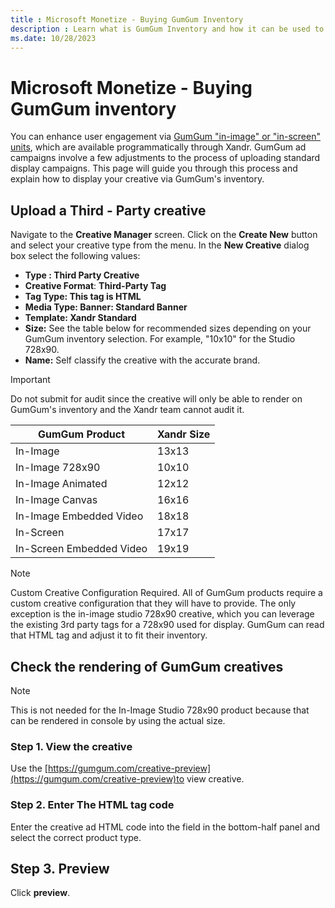 ```yaml
---
title : Microsoft Monetize - Buying GumGum Inventory
description : Learn what is GumGum Inventory and how it can be used to enhance user engagement.  
ms.date: 10/28/2023
---
```



# Microsoft Monetize - Buying GumGum inventory

You can enhance user engagement via [GumGum "in-image" or "in-screen" units](https://gumgum.com/image-recognition/in-image-advertising),
which are available programmatically through
Xandr. GumGum ad campaigns involve a few
adjustments to the process of uploading standard display campaigns. This
page will guide you through this process and explain how to display your
creative via GumGum's inventory.

## Upload a Third - Party creative

Navigate to the **Creative Manager**
screen. Click on the **Create New** button
and select your creative type from the menu. In the **New Creative**
dialog box select the following values:

- **Type : Third Party Creative**
- **Creative Format**: **Third-Party Tag**
- **Tag Type: This tag is HTML**
- **Media Type: Banner: Standard Banner**
- **Template: Xandr Standard**
- **Size:** See the table below for recommended sizes depending on your
  GumGum inventory selection. For example, "10x10" for the Studio
  728x90.
- **Name:** Self classify the creative with the accurate brand.

> [!IMPORTANT]
> Do not submit for audit since the creative will only be able to render on GumGum's inventory and the Xandr team cannot audit it.

| GumGum Product | Xandr Size |
|---|---|
| In-Image | 13x13 |
| In-Image 728x90 | 10x10 |
| In-Image Animated | 12x12 |
| In-Image Canvas | 16x16 |
| In-Image Embedded Video | 18x18 |
| In-Screen | 17x17 |
| In-Screen Embedded Video | 19x19 |

> [!NOTE]
> Custom Creative Configuration Required. All of GumGum products require a custom creative configuration that they will have to provide. The only exception is the in-image studio 728x90 creative, which you can leverage the existing 3rd party tags for a 728x90 used for display. GumGum can read that HTML tag and adjust it to fit their inventory.

## Check the rendering of GumGum creatives

> [!NOTE]
> This is not needed for the In-Image Studio 728x90 product because that can be rendered in console by using the actual size.

### Step 1. View the creative

Use the [https://gumgum.com/creative-preview](https://gumgum.com/creative-preview)to view
creative.

### Step 2. Enter The HTML tag code

Enter the creative ad HTML code into the field in the bottom-half panel
and select the correct product type.

## Step 3. Preview

Click **preview**.

